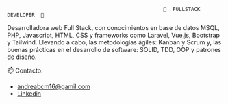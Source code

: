                                                        💬  FULLSTACK DEVELOPER  💬 

Desarrolladora web Full Stack, con conocimientos en base de datos MSQL, PHP, Javascript, HTML, CSS y frameworks como Laravel, Vue.js, Bootstrap y Tailwind.
Llevando a cabo, las metodologías ágiles: Kanban y Scrum y, las buenas prácticas en el desarrollo de software: SOLID, TDD, OOP y patrones de diseño.


📫  Contacto:
- andreabcm16@gamil.com
- [Linkedin](https://linkedin.com/in/-andrea-c-m)
 
 







